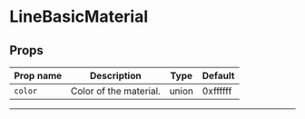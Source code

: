 # LineBasicMaterial

## Props

| Prop name | Description            | Type  | Default  |
| --------- | ---------------------- | ----- | -------- |
|` color     `| Color of the material. | union | 0xffffff |

---

